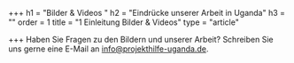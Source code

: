 +++
h1 = "Bilder & Videos "
h2 = "Eindrücke unserer Arbeit in Uganda"
h3 = ""
order = 1
title = "1 Einleitung Bilder & Videos"
type = "article"

+++
Haben Sie Fragen zu den Bildern und unserer Arbeit? Schreiben Sie uns gerne eine E-Mail an [info@projekthilfe-uganda.de](mailto:info@projekthilfe-uganda.de?subject=Informationen&body=).